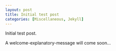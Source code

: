 ```yaml
---
layout: post
title: Initial test post
categories: [Miscellaneous, Jekyll]
---
```


Initial test post.

A welcome-explanatory-message will come soon...

